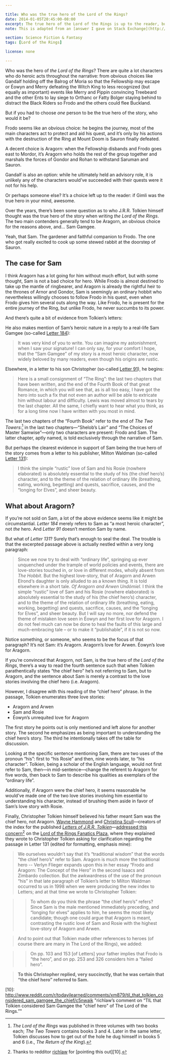 ```yaml
---

title: Who was the true hero of the Lord of the Rings?
date: 2014-01-05T20:45:00-08:00
excerpt: The true hero of the Lord of the Rings is up to the reader, but J.R.R. Tolkien had someone specific in mind.
note: This is adapted from an [answer I gave on Stack Exchange](http://scifi.stackexchange.com/questions/6238/did-tolkien-really-explicitly-consider-sam-the-true-hero-of-lotr/6239#6239) in 2012.

section: Science Fiction & Fantasy
tags: [Lord of the Rings]

license: none

---
```


Who was the hero of *the Lord of the Rings*? There are quite a lot characters who do heroic acts throughout the narrative: from obvious choices like Gandalf holding off the Balrog of Moria so that the Fellowship may escape or Éowyn and Merry defeating the Witch King to less recognized (but equally as important) events like Merry and Pippin convincing Treebeard and the other Ents to lay siege to Orthanc or Fatty Bolger staying behind to distract the Black Riders so Frodo and the others could flee Buckland.

But if you had to choose *one* person to be the true hero of the story, who would it be?

Frodo seems like an obvious choice: he begins the journey, most of the main characters act to protect and aid his quest, and it’s only by his actions with the destruction of the Ring at Mount Doom is Sauron finally defeated.

A decent choice is Aragorn: when the Fellowship disbands and Frodo goes east to Mordor, it’s Aragorn who holds the rest of the group together and marshals the forces of Gondor and Rohan to withstand Saruman and Sauron.

Gandalf is also an option: while he ultimately held an advisory role, it is unlikely any of the characters would’ve succeeded with their quests were it not for his help.

Or perhaps someone else? It’s a choice left up to the reader: if Gimli was the true hero in your mind, awesome.

Over the years, there’s been some question as to who J.R.R. Tolkien himself thought was the true hero of the story when writing *the Lord of the Rings*. The two main contenders generally tend to be Aragorn, an obvious choice for the reasons above, and… Sam Gamgee.

Yeah, that Sam. The gardener and faithful companion to Frodo. The one who got really excited to cook up some stewed rabbit at the doorstep of Sauron.

## The case for Sam

I think Aragorn has a lot going for him without much effort, but with some thought, Sam is not a bad choice for hero. While Frodo is almost destined to take up the mantle of ringbearer, and Aragorn is already the rightful heir to the thrones of Arnor and Gondor, Sam is seemingly an ordinary hobbit who nevertheless willingly chooses to follow Frodo in his quest, even when Frodo gives him several outs along the way. Like Frodo, he is present for the entire journey of the Ring, but unlike Frodo, he never succumbs to its power.

And there’s quite a bit of evidence from Tolkien’s letters:

He also makes mention of Sam’s heroic nature in a reply to a real-life Sam Gamgee (so-called [Letter 184][1]):

> It was very kind of you to write. You can imagine my astonishment, when I saw your signature! I can only say, for your comfort I hope, that the “Sam Gamgee” of my story is a most heroic character, now widely beloved by many readers, even though his origins are rustic.

Elsewhere, in a letter to his son Christopher (so-called [Letter 91][2]), he begins:

> Here is a small consignment of “The Ring”: the last two chapters that have been written, and the end of the Fourth Book of that great Romance, in which you will see that, as is all too easy, I have got the hero into such a fix that not even an author will be able to extricate him without labour and difficulty. Lewis was moved almost to tears by the last chapter. All the same, I chiefly want to hear what you think, as for a long time now I have written with you most in mind.

The last two chapters of the “Fourth Book” refer to the end of *The Two Towers*:[^1] in the last two chapters—“Shelob’s Lair” and “The Choices of Master Samwise”—only two characters are present: Frodo and Sam. The latter chapter, aptly named, is told exclusively through the narrative of Sam.

But perhaps the clearest evidence in support of Sam being the true hero of the story comes from a letter to his publisher, Milton Waldman (so-called [Letter 131][3]):

> I think the simple “rustic” love of Sam and his Rosie (nowhere elaborated) is absolutely essential to the study of his (the chief hero’s) character, and to the theme of the relation of ordinary life (breathing, eating, working, begetting) and quests, sacrifice, causes, and the “longing for Elves”, and sheer beauty.

## What about Aragorn?

If you’re not sold on Sam, a lot of the above evidence seems like it might be circumstantial. *Letter 184* merely refers to Sam as “a most heroic character”, not *the* hero. And *Letter 91* doesn’t mention Sam by name.

But what of *Letter 131*? Surely that’s enough to seal the deal. The trouble is that the excerpted passage above is actually nestled within a very long paragraph:

> Since we now try to deal with “ordinary life”, springing up ever unquenched under the trample of world policies and events, there are love-stories touched in, or love in different modes, wholly absent from *The Hobbit*. But the highest love-story, that of Aragorn and Arwen Elrond‘s daughter is only alluded to as a known thing. It is told elsewhere in a short tale. *Of Aragorn and Arwen Undómiel.* I think the simple “rustic” love of Sam and his Rosie (nowhere elaborated) is absolutely essential to the study of his (the chief hero’s) character, and to the theme of the relation of ordinary life (breathing, eating, working, begetting) and quests, sacrifice, causes, and the “longing for Elves”, and sheer beauty. But I will say no more, nor defend the theme of mistaken love seen in Éowyn and her first love for Aragorn. I do not feel much can now be done to heal the faults of this large and much-embracing tale – or to make it “publishable”, if it is not so now.

Notice something, or someone, who seems to be the focus of that paragraph? It’s not Sam: it’s Aragorn. Aragorn’s love for Arwen. Éowyn’s love for Aragorn.

If you’re convinced that Aragorn, not Sam, is the true hero of *the Lord of the Rings*, there’s a way to read the fourth sentence such that when Tolkien parathentically states “the chief hero” he’s not referring to Sam, but to Aragorn, and the sentence about Sam is merely a contrast to the love stories involving the chief hero (i.e. Aragorn).

However, I disagree with this reading of the “chief hero” phrase. In the passage, Tolkien enumerates three love stories:

* Aragorn and Arwen
* Sam and Rosie
* Éowyn’s unrequited love for Aragorn

The first story he points out is only mentioned and left alone for another story. The second he emphasizes as being important to understanding the chief hero’s story. The third he intentionally takes off the table for discussion.

Looking at the specific sentence mentioning Sam, there are two uses of the pronoun “his”: first to “his Rosie” and then, nine words later, to “his character”. Tolkien, being a scholar of the English language, would not first refer to Sam, then—in mid-sentence—change the referent to Aragorn for five words, then back to Sam to describe his qualities as exemplars of the “ordinary life”.

Additionally, if Aragorn were the chief hero, it seems reasonable he would’ve made one of the two love stories involving him essential to understanding his character, instead of brushing them aside in favor of Sam’s love story with Rosie.

Finally, Christopher Tolkien himself believed his father meant Sam was the chief hero, not Aragorn. [Wayne Hammond][4] and [Christina Scull][5]—creators of the index for the published [*Letters of J.R.R. Tolkien*][6]—[addressed this concern][7][^2] on the [Lord of the Rings Fanatics Plaza][8], where they explained they wrote to Christopher Tolkien asking for clarification regarding the passage in Letter 131 (edited for formatting, emphasis mine):

> We ourselves wouldn’t say that it’s “traditional wisdom” that the words “the chief hero’s” refer to Sam. Aragorn is much more the traditional hero -- Verlyn Flieger expands upon this in her essay “Frodo and Aragorn: The Concept of the Hero” in the second Isaacs and Zimbardo collection. But the awkwardness of the use of the pronoun “his” in that late paragraph of Tolkien’s letter to Milton Waldman occurred to us in 1998 when we were producing the new index to Letters; and at that time we wrote to Christopher Tolkien:

> > To whom do you think the phrase “the chief hero’s” refers? Since Sam is the male mentioned immediately preceding, and “longing for elves” applies to him, he seems the most likely candidate; though one could argue that Aragorn is meant, contrasting the rustic love of Sam and Rosie with the highest love-story of Aragorn and Arwen.

> And to point out that Tolkien made other references to heroes (of course there are many in The Lord of the Rings), we added:

> > On pp. 103 and 153 [of Letters] your father implies that Frodo is “the hero”, and on pp. 253 and 326 considers him a “failed hero”.

> **To this Christopher replied, very succinctly, that he was certain that “the chief hero” referred to Sam.**

[^1]: *The Lord of the Rings* was published in three volumes with two books each; *The Two Towers* contains books 3 and 4. Later in the same letter, Tolkien discusses how to get out of the hole he dug himself in books 5 and 6 (i.e., *The Return of the King*).
[^2]: Thanks to redditor [richlaw][9] for [pointing this out][10].

[1]: http://tolkiengateway.net/wiki/Letter_184 "Tolkien Gateway article on Letter 184"
[2]: http://tolkiengateway.net/wiki/Letter_91 "Tolkien Gateway article on Letter 91"
[3]: http://tolkiengateway.net/wiki/Letter_131 "Tolkien Gateway article on Letter 131"
[4]: http://tolkiengateway.net/wiki/Wayne_G._Hammond "Tolkien Gateway article on Wayne Hammond"
[5]: http://tolkiengateway.net/wiki/Christina_Scull "Tolkien Gateway article on Christina Scull"
[6]: http://tolkiengateway.net/wiki/The_Letters_of_J.R.R._Tolkien "Tolkien Gateway article on “The Letters of J.R.R. Tolkien”"
[7]: http://www.lotrplaza.com/forum/forum_posts.asp?TID=244017&PID=7497370#7497370 "Tolkien’s “chief hero”"
[8]: http://www.lotrplaza.com/forum/default.asp "The Lord of the Rings Fanatics Plaza website"
[9]: http://www.reddit.com/user/richlaw "Overview for richlaw"
[10]: http://www.reddit.com/r/todayilearned/comments/xm879/til_that_tolkien_considered_sam_gamgee_the_chief/c5nwaik "richlaw’s comment on “TIL that Tolkien considered Sam Gamgee the "chief hero" of The Lord of the Rings.”"
